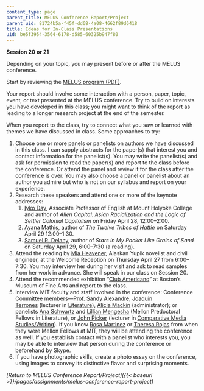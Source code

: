 ```yaml
---
content_type: page
parent_title: MELUS Conference Report/Project
parent_uid: 81724b5a-f45f-dd68-4a08-4662f89d6418
title: Ideas for In-Class Presentations
uid: be5f3954-3564-6178-d585-60325b947f80
---
```


**Session 20 or 21**

Depending on your topic, you may present before or after the MELUS conference.

Start by reviewing the [MELUS program (PDF)](http://www.melus.org/wp-content/uploads/2014/03/2012-MELUS-Conference-Program.pdf).

Your report should involve some interaction with a person, paper, topic, event, or text presented at the MELUS conference. Try to build on interests you have developed in this class; you might want to think of the report as leading to a longer research project at the end of the semester.

When you report to the class, try to connect what you saw or learned with themes we have discussed in class. Some approaches to try:

1.  Choose one or more panels or panelists on authors we have discussed in this class. I can supply abstracts for the paper(s) that interest you and contact information for the panelist(s). You may write the panelist(s) and ask for permission to read the paper(s) and report to the class before the conference. Or attend the panel and review it for the class after the conference is over. You may also choose a panel or panelist about an author you admire but who is not on our syllabus and report on your experience.
2.  Research these speakers and attend one or more of the keynote addresses:
    1.  [Iyko Day](https://www.mtholyoke.edu/people/iyko-day), Associate Professor of English at Mount Holyoke College and author of _Alien Capital: Asian Racialization and the Logic of Settler Colonial Capitalism_ on Friday April 28, 12:00–2:00.
    2.  [Ayana Mathis](http://ayanamathis.com/), author of _The Twelve Tribes of Hattie_ on Saturday April 29 12:00–1:30.
    3.  [Samuel R. Delany](https://en.wikipedia.org/wiki/Samuel_R._Delany), author of _Stars in My Pocket Like Grains of Sand_ on Saturday April 29, 6:00–7:30 (a reading).
3.  Attend the reading by [Mia Heavener](https://www.alaskapacific.edu/people/mia-heavener/), Alaskan Yupik novelist and civil engineer, at the Welcome Reception on Thursday April 27 from 6:00–7:30. You may interview her during her visit and ask to read samples from her work in advance. She will speak in our class on Session 20.
4.  Attend the recommended exhibition “[Club Americano](http://www.mfa.org/exhibitions/club-americano)” at Boston’s Museum of Fine Arts and report to the class.
5.  Interview MIT faculty and staff involved in the conference: Conference Committee members—[Prof. Sandy Alexandre](https://lit.mit.edu/people/salexandre/), [Joaquin Terrones](https://lit.mit.edu/people/jterrones/) (lecturer in [Literature](https://lit.mit.edu/)), [Alicia Mackin](https://lit.mit.edu/people/amackin/) (administrator); or panelists [Ana Schwartz](https://lit.mit.edu/people/ana-schwartz/) and [Lillian Mengesha](https://lit.mit.edu/people/lilian-mengesha/) (Mellon Predoctoral Fellows in Literature), or [John Picker](https://lit.mit.edu/people/jpicker/) (lecturer in [Comparative Media Studies/Writing](https://cmsw.mit.edu/)). If you know [Rosa Martinez](https://lit.mit.edu/people/rmartinez/) or [Theresa Rojas](http://cmsw.mit.edu/profile/theresa-rojas/) from when they were Mellon Fellows at MIT, they will be attending the conference as well. If you establish contact with a panelist who interests you, you may be able to interview that person during the conference or beforehand by Skype.
6.  If you have photographic skills, create a photo essay on the conference, using images to convey its distinctive flavor and surprising moments.

_[Return to MELUS Conference Report/Project]({{< baseurl >}}/pages/assignments/melus-conference-report-project)_